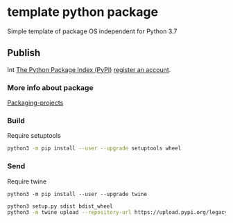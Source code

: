# template python package

Simple template of package OS independent for Python 3.7

## Publish
Int [The Python Package Index (PyPI)](https://pypi.org/) [register an account](https://pypi.org/account/register/).

### More info about package
[Packaging-projects](https://packaging.python.org/tutorials/packaging-projects/)

### Build
Require setuptools
```bash
python3 -m pip install --user --upgrade setuptools wheel
```

### Send
Require twine 
```nbash
python3 -m pip install --user --upgrade twine
```

```bash
python3 setup.py sdist bdist_wheel
python3 -m twine upload --repository-url https://upload.pypi.org/legacy/ dist/*
```
